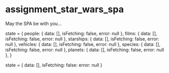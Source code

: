 # assignment_star_wars_spa
May the SPA be with you...

state = {
	people: {
		data: [],
		isFetching: false,
		error: null
	},
	films: {
		data: [],
		isFetching: false,
		error: null
	},
	starships: {
		data: [],
		isFetching: false,
		error: null
	},
	vehicles: {
		data: [],
		isFetching: false,
		error: null
	},
	species: {
		data: [],
		isFetching: false,
		error: null
	},
	planets: {
		data: [],
		isFetching: false,
		error: null
	},
}

state = {
	data: [],
	isFetching: false:
	error: null
}